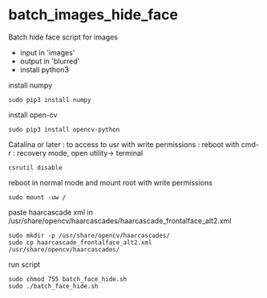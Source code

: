 # batch_images_hide_face
Batch hide face script for images

- input in 'images'
- output in 'blurred'
- install python3


install numpy
```
sudo pip3 install numpy
```


install open-cv
```
sudo pip3 install opencv-python
```

Catalina or later : to access to usr with write permissions :
reboot with cmd-r : recovery mode, open utility-> terminal
```
csrutil disable
```

reboot in normal mode and mount root with write permissions
```
sudo mount -uw /
```

paste haarcascade xml in /usr/share/opencv/haarcascades/haarcascade_frontalface_alt2.xml 
```
sudo mkdir -p /usr/share/opencv/haarcascades/
sudo cp haarcascade_frontalface_alt2.xml /usr/share/opencv/haarcascades/
```

run script
```
sudo chmod 755 batch_face_hide.sh
sudo ./batch_face_hide.sh
```
